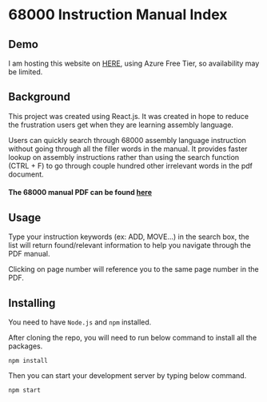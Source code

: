 #   68000 Instruction Manual Index

##  Demo
I am hosting this website on [HERE](https://68k.azurewebsites.net), using Azure Free Tier, so availability may be limited.

##  Background
This project was created using React.js. It was created in hope to reduce the frustration users get when they are learning assembly language.

Users can quickly search through 68000 assembly language instruction without going through all the filler words in the manual. It provides faster lookup on assembly instructions rather than using the search function (CTRL + F) to go through couple hundred other irrelevant words in the pdf document.

####  The 68000 manual PDF can be found [here](https://www.nxp.com/files-static/archives/doc/ref_manual/M68000PRM.pdf)

##  Usage
Type your instruction keywords (ex: ADD, MOVE...) in the search box, the list will return found/relevant information to help you navigate through the PDF manual.

Clicking on page number will reference you to the same page number in the PDF.

##  Installing
You need to have `Node.js` and `npm` installed.

After cloning the repo, you will need to run below command to install all the packages.

```npm install```

Then you can start your development server by typing below command.

```npm start```
